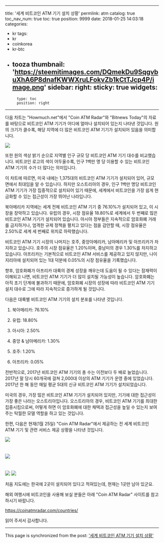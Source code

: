 
---
title: '세계 비트코인 ATM 기기 설치 상황'
permlink: atm
catalog: true
toc_nav_num: true
toc: true
position: 9999
date: 2018-01-25 14:03:18
categories:
- kr
tags:
- kr
- coinkorea
- kr-btc
- tooza
thumbnail: 'https://steemitimages.com/DQmekDu9SqgvbuXhA6P8dnafKWWXruLFokvZb1kCtTJcp4P/image.png'
sidebar:
    right:
        sticky: true
widgets:
    -
        type: toc
        position: right
---


다음 차트는 "Howmuch.net"에서 "Coin ATM Radar"와 "Bitnews Today"의 자료를 바탕으로 비트코인 ATM 기기가 어디에 얼마나 설치되어 있는지 나타낸 것입니다.  원의 크기가 클수록, 해당 지역에 더 많은 비트코인 ATM 기기가 설치되어 있음을 의미합니다. 

![](https://steemitimages.com/DQmekDu9SqgvbuXhA6P8dnafKWWXruLFokvZb1kCtTJcp4P/image.png)

또한 원의 색상 밝기 순으로 지역별 인구 규모 당 비트코인 ATM 기기 대수를 비교했습니다.  비트코인 로고의 색이 어두울수록, 인구 1백만 명 당 이용할 수 있는 비트코인 ATM 기기의 수가 더 많다는 의미입니다. 

이 차트에 따르면, 미국 내에는 1,375대의 비트코인 ATM 기기가 설치되어 있어, 규모 면에서 최대임을 알 수 있습니다.  하지만 오스트리아의 경우, 인구 1백만 명당 비트코인 ATM 기기가 가장 집중적으로 설치되어 있기 때문에, 세계에서 비트코인을 가장 쉽게 현금화할 수 있는 접근성이 가장 뛰어난 나라입니다. 

북아메리카 지역에는 세계 전체 비트코인 ATM 기기 중 76.10%가 설치되어 있고, 이 시장을  장악하고 있습니다.  유럽의 경우, 시장 점유율 18.80%로 세계에서 두 번째로 많은 비트코인 ATM 기기가 설치되어 있습니다.  아시아 정부들은 지속적으로 암호화폐 거래를 금지하거나, 엄격한 규제 정책을 펼치고 있다는 점을 감안할 때, 시장 점유율은 2.50%로 세계 세 번째로 위치로 하락했습니다. 

비트코인 ATM 기기 시장의 나머지는 호주, 중앙아메리카, 남아메리카 및 아프리카가 차지하고 있습니다.  호주의 시장 점유율은 1.20%이며, 중남미의 경우 1.30%를 차지하고 있습니다. 아프리카는 기본적으로 비트코인 ATM 서비스를 제공하고 있지 않지만, 나이지리아에 설치되어 있는 1대 덕분에 0.05%의 시장 점유율을 기록했습니다.

향후, 암호화폐가 아프리카 대륙의 경제 성장을 깨우는데 도움이 될 수 있다는 잠재력이 이해되고 나면, 비트코인 ATM 기기가 더 많이 설치될 가능성이 높습니다.  암호화폐는 아직 초기 단계에 불과하기 때문에, 암호화폐 시장의 성장에 따라 비트코인 ATM 기기 설치 대수로 그에 따라 지속적으로 증가하게 될 것입니다. 

다음은 대륙별 비트코인 ATM 기기의 설치 분포를 나타낸 것입니다.

1. 북아메리카: 76.10%

2. 유럽: 18.80%

3. 아시아: 2.50%

4. 중앙 & 남아메리카: 1.30%

5. 호주: 1.20%

6. 아프리카: 0.05%

전반적으로, 2017년 비트코인 ATM 기기의 총 수는 이전보다 두 배로 늘었습니다.  2017년 말 당시 60개국에 걸쳐 2,000대 이상의 ATM 기기가 운영 중에 있었습니다.  2017년 한 해 동안 매일 평균 5대의 신규 비트코인 ATM 기기가 설치되었습니다. 

미국의 경우, 가장 많은 비트코인 ATM 기기가 설치되어 있지만, 기기에 대한 접근성이 가장 좋은 나라는 오스트리아입니다.  오스트리아의 경우, 비트코인 ATM 기기를 최대한 집중시킴으로써, 어떻게 하면 이 암호화폐에 대한 채택과 접근성을 높일 수 있는지 보여주는 탁월한 모델 역할을 하고 있는 것입니다.

한편, 다음은 현재(1월 25일) "Coin ATM Radar"에서 제공하는 전 세계 비트코인 ATM 기기 및 관련 서비스 제공 상황을 나타낸 것입니다. 

![](https://steemitimages.com/DQmWY5R4bwcdL7qv5DHsLj8wniprpmDgHv8Fpvm15Njhj59/image.png)
#
![](https://steemitimages.com/DQmNQfuyN7GmtNHXUNesn9UvSztYewGZLjD1Q4g1m5jf6Bb/image.png)
#
![](https://steemitimages.com/DQmXnaXEWkG3uxPfJ7tgrjYwyhvdWC7iUbEpNfbhaPiAsgH/image.png)
![](https://steemitimages.com/DQmRgrn7GFaWwHp1nzHsSHFRwjVWe1nyGWgDJ9zirv9Wbx9/image.png)

처음 지도에는 한국에 2곳이 설치되어 있다고 적혀있는데, 현재는 1곳만 남아 있군요.

해외 여행시에 비트코인을 사용해 보실 분들은 아래   "Coin ATM Radar" 사이트를 참고하시기 바랍니다.

https://coinatmradar.com/countries/

읽어 주셔서 감사합니다.

- - -

This page is synchronized from the post: ['세계 비트코인 ATM 기기 설치 상황'](https://steemit.com/@pius.pius/atm)
